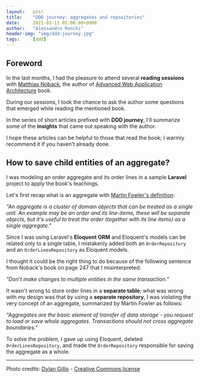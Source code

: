 ```yaml
---
layout:   post
title:    "DDD journey: aggregates and repositories"
date:     2021-03-11 05:00:00+0000
author:   "Alessandro Ronchi"
header-img: "img/ddd-journey.jpg"
tags:     [ddd]
---
```


## Foreword
In the last months, I had the pleasure to attend several **reading sessions** with [Matthias Noback](https://matthiasnoback.nl/), the author of [Advanced Web Application Architecture](https://www.goodreads.com/book/show/54179859-advanced-web-application-architecture) book.

During our sessions, I took the chance to ask the author some questions that emerged while reading the mentioned book.

In the series of short articles prefixed with **DDD journey**, I'll summarize some of the **insights** that came out speaking with the author. 

I hope these articles can be helpful to those that read the book; I warmly recommend it if you haven't already done.

## How to save child entities of an aggregate?
I was modeling an order aggregate and its order lines in a sample **Laravel** project to apply the book's teachings.

Let's first recap what is an aggregate with [Martin Fowler's definition](https://martinfowler.com/bliki/DDD_Aggregate.html):

*"An aggregate is a cluster of domain objects that can be treated as a single unit. An example may be an order and its line-items, these will be separate objects, but it's useful to treat the order (together with its line items) as a single aggregate."*

Since I was using Laravel's **Eloquent ORM** and Eloquent's models can be related only to a single table, I mistakenly added both an `OrderRepository` and an `OrderLinesRepository` as Eloquent models.

I thought it could be the right thing to do because of the following sentence from Noback's book on page 247 that I misinterpreted:

*"Don’t make changes to multiple entities in the same transaction."*

It wasn't wrong to store order lines in a **separate table**; what was wrong with my design was that by using a **separate repository**, I was violating the very concept of an aggregate, summarized by Martin Fowler as follows:

*"Aggregates are the basic element of transfer of data storage - you request to load or save whole aggregates. Transactions should not cross aggregate boundaries."*

To solve the problem, I gave up using Eloquent, deleted `OrderLinesRepository`, and made the `OrderRepository` responsible for saving the aggregate as a whole.

---
Photo credits: [Dylan Gillis](https://unsplash.com/@dylandgillis?utm_source=unsplash&amp;utm_medium=referral&amp;utm_content=creditCopyText) - [Creative Commons license](https://creativecommons.org/licenses/by-nc-nd/2.0/)